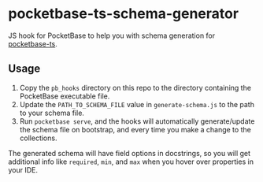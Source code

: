 # pocketbase-ts-schema-generator

JS hook for PocketBase to help you with schema generation for [pocketbase-ts](https://github.com/satohshi/pocketbase-ts).

## Usage

1. Copy the `pb_hooks` directory on this repo to the directory containing the PocketBase executable file.
2. Update the `PATH_TO_SCHEMA_FILE` value in `generate-schema.js` to the path to your schema file.
3. Run `pocketbase serve`, and the hooks will automatically generate/update the schema file on bootstrap, and every time you make a change to the collections.

The generated schema will have field options in docstrings, so you will get additional info like `required`, `min`, and `max` when you hover over properties in your IDE.
